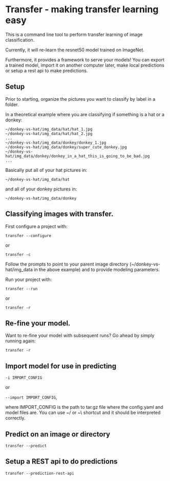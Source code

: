 # Transfer - making transfer learning easy

This is a command line tool to perform transfer learning of image classification.

Currently, it will re-learn the resnet50 model trained on ImageNet.

Furthermore, it provides a framework to serve your models!  You can export a trained model, import it on another computer later, make local predictions or setup a rest api to make predictions.

## Setup

Prior to starting, organize the pictures you want to classify by label in a folder.

In a theoretical example where you are classifying if something is a hat or a donkey:

```
~/donkey-vs-hat/img_data/hat/hat_1.jpg
~/donkey-vs-hat/img_data/hat/hat_2.jpg
...
~/donkey-vs-hat/img_data/donkey/donkey_1.jpg
~/donkey-vs-hat/img_data/donkey/super_cute_donkey.jpg
~/donkey-vs-hat/img_data/donkey/donkey_in_a_hat_this_is_going_to_be_bad.jpg
...
```

Basically put all of your hat pictures in:

`~/donkey-vs-hat/img_data/hat`

and all of your donkey pictures in:

`~/donkey-vs-hat/img_data/donkey`

## Classifying images with transfer.

First configure a project with:

`transfer --configure`

or

`transfer -c`

Follow the prompts to point to your parent image directory (~/donkey-vs-hat/img_data in the above example) and to provide modeling parameters.

Run your project with:

`transfer --run`

or

`transfer -r`

## Re-fine your model.

Want to re-fine your model with subsequent runs?  Go ahead by simply running again:

`transfer -r`

## Import model for use in predicting

`-i IMPORT_CONFIG`

or

`--import IMPORT_CONFIG`,

where IMPORT_CONFIG is the path to tar.gz file where the config.yaml and model files are. 
You can use ~/ or ~\ shortcut and it should be interpreted correctly.

## Predict on an image or directory

`transfer --predict`

## Setup a REST api to do predictions

`transfer --prediction-rest-api`
